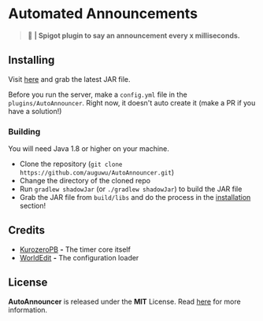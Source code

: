 # Automated Announcements
> :speech_balloon: **| Spigot plugin to say an announcement every x milliseconds.**

## Installing
Visit [here](https://github.com/auguwu/AutoAnnouncer/releases) and grab the latest JAR file.

Before you run the server, make a `config.yml` file in the `plugins/AutoAnnouncer`. Right now, it doesn't auto create it (make a PR if you have a solution!)

### Building
You will need Java 1.8 or higher on your machine.

- Clone the repository (``git clone https://github.com/auguwu/AutoAnnouncer.git``)
- Change the directory of the cloned repo
- Run `gradlew shadowJar` (or `./gradlew shadowJar`) to build the JAR file
- Grab the JAR file from `build/libs` and do the process in the [installation](#installing) section!

## Credits
- [KurozeroPB](https://github.com/KurozeroPB) **-** The timer core itself
- [WorldEdit](https://github.com/EngineHub) **-** The configuration loader

## License
**AutoAnnouncer** is released under the **MIT** License. Read [here](/LICENSE) for more information.